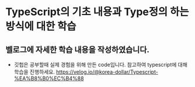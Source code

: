 # TypeScript의 기초 내용과 Type정의 하는 방식에 대한 학습
## 벨로그에 자세한 학습 내용을 작성하였습니다. 
- 깃헙은 공부할때 실제 경험을 위해 만든 code입니다. 참고하여 typescript에 대해 학습을 진행하세요.
https://velog.io/@korea-dollar/Typescript-%EA%B8%B0%EC%B4%88

